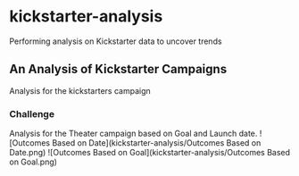 # kickstarter-analysis
Performing analysis on Kickstarter data to uncover trends
## An Analysis of Kickstarter Campaigns
Analysis for the kickstarters campaign
### Challenge
Analysis for the Theater campaign based on Goal and Launch date.
![Outcomes Based on Date](kickstarter-analysis/Outcomes Based on Date.png)
![Outcomes Based on Goal](kickstarter-analysis/Outcomes Based on Goal.png)
